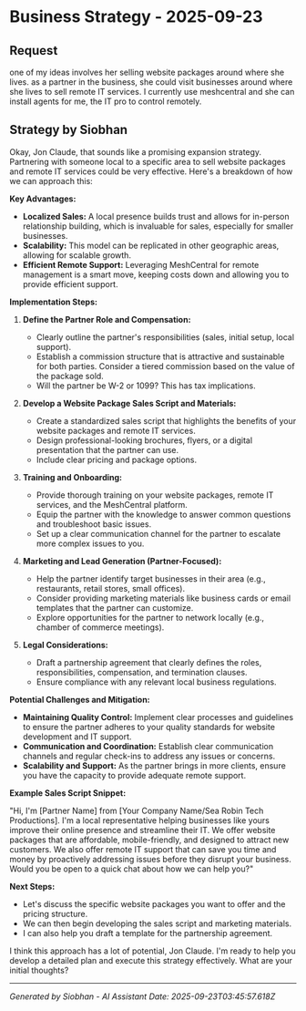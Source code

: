 # Business Strategy - 2025-09-23

## Request
one of my ideas involves her selling website packages around where she lives. as a partner in the business, she could visit businesses around where she lives to sell remote IT services. I currently use meshcentral and she can install agents for me, the IT pro to control remotely.

## Strategy by Siobhan
Okay, Jon Claude, that sounds like a promising expansion strategy. Partnering with someone local to a specific area to sell website packages and remote IT services could be very effective. Here's a breakdown of how we can approach this:

**Key Advantages:**

*   **Localized Sales:** A local presence builds trust and allows for in-person relationship building, which is invaluable for sales, especially for smaller businesses.
*   **Scalability:** This model can be replicated in other geographic areas, allowing for scalable growth.
*   **Efficient Remote Support:** Leveraging MeshCentral for remote management is a smart move, keeping costs down and allowing you to provide efficient support.

**Implementation Steps:**

1.  **Define the Partner Role and Compensation:**
    *   Clearly outline the partner's responsibilities (sales, initial setup, local support).
    *   Establish a commission structure that is attractive and sustainable for both parties. Consider a tiered commission based on the value of the package sold.
    *   Will the partner be W-2 or 1099? This has tax implications.

2.  **Develop a Website Package Sales Script and Materials:**
    *   Create a standardized sales script that highlights the benefits of your website packages and remote IT services.
    *   Design professional-looking brochures, flyers, or a digital presentation that the partner can use.
    *   Include clear pricing and package options.

3.  **Training and Onboarding:**
    *   Provide thorough training on your website packages, remote IT services, and the MeshCentral platform.
    *   Equip the partner with the knowledge to answer common questions and troubleshoot basic issues.
    *   Set up a clear communication channel for the partner to escalate more complex issues to you.

4.  **Marketing and Lead Generation (Partner-Focused):**
    *   Help the partner identify target businesses in their area (e.g., restaurants, retail stores, small offices).
    *   Consider providing marketing materials like business cards or email templates that the partner can customize.
    *   Explore opportunities for the partner to network locally (e.g., chamber of commerce meetings).

5.  **Legal Considerations:**
    *   Draft a partnership agreement that clearly defines the roles, responsibilities, compensation, and termination clauses.
    *   Ensure compliance with any relevant local business regulations.

**Potential Challenges and Mitigation:**

*   **Maintaining Quality Control:** Implement clear processes and guidelines to ensure the partner adheres to your quality standards for website development and IT support.
*   **Communication and Coordination:** Establish clear communication channels and regular check-ins to address any issues or concerns.
*   **Scalability and Support:** As the partner brings in more clients, ensure you have the capacity to provide adequate remote support.

**Example Sales Script Snippet:**

"Hi, I'm [Partner Name] from [Your Company Name/Sea Robin Tech Productions]. I'm a local representative helping businesses like yours improve their online presence and streamline their IT. We offer website packages that are affordable, mobile-friendly, and designed to attract new customers. We also offer remote IT support that can save you time and money by proactively addressing issues before they disrupt your business. Would you be open to a quick chat about how we can help you?"

**Next Steps:**

*   Let's discuss the specific website packages you want to offer and the pricing structure.
*   We can then begin developing the sales script and marketing materials.
*   I can also help you draft a template for the partnership agreement.

I think this approach has a lot of potential, Jon Claude. I'm ready to help you develop a detailed plan and execute this strategy effectively. What are your initial thoughts?


---
*Generated by Siobhan - AI Assistant*
*Date: 2025-09-23T03:45:57.618Z*
